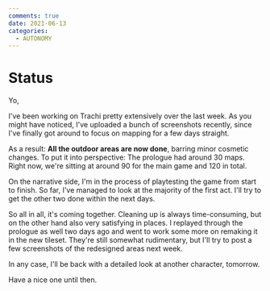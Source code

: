 ```yaml
---
comments: true
date: 2021-06-13
categories:
  - AUTONOMY
---
```


# Status
Yo,

I've been working on Trachi pretty extensively over the last week. As you might have noticed, I've uploaded a bunch of screenshots recently, since I've finally got around to focus on mapping for a few days straight.

As a result: **All the outdoor areas are now done**, barring minor cosmetic changes. 
To put it into perspective: The prologue had around 30 maps. 
Right now, we're sitting at around 90 for the main game and 120 in total.

On the narrative side, I'm in the process of playtesting the game from start to finish. So far, I've managed to look at the majority of the first act. I'll try to get the other two done within the next days. 

So all in all, it's coming together. Cleaning up is always time-consuming, but on the other hand also very satisfying in places. I replayed through the prologue as well two days ago and went to work some more on remaking it in the new tileset. They're still somewhat rudimentary, but I'll try to post a few screenshots of the redesigned areas next week. 

In any case, I'll be back with a detailed look at another character, tomorrow.

Have a nice one until then.

